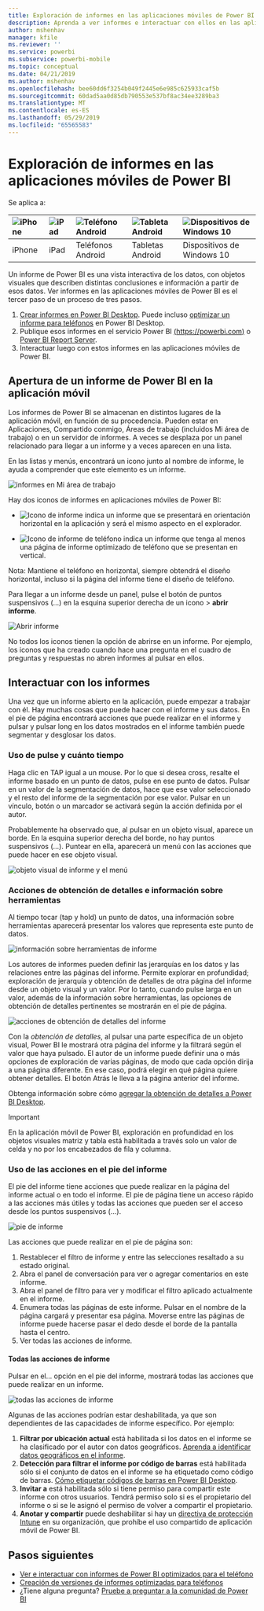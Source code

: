 ```yaml
---
title: Exploración de informes en las aplicaciones móviles de Power BI
description: Aprenda a ver informes e interactuar con ellos en las aplicaciones móviles de Power BI del teléfono o la tableta. Cree informes en el servicio Power BI o en Power BI Desktop y, luego, interactúe con ellos en las aplicaciones móviles.
author: mshenhav
manager: kfile
ms.reviewer: ''
ms.service: powerbi
ms.subservice: powerbi-mobile
ms.topic: conceptual
ms.date: 04/21/2019
ms.author: mshenhav
ms.openlocfilehash: bee60dd6f3254b049f2445e6e985c625933caf5b
ms.sourcegitcommit: 60dad5aa0d85db790553e537bf8ac34ee3289ba3
ms.translationtype: MT
ms.contentlocale: es-ES
ms.lasthandoff: 05/29/2019
ms.locfileid: "65565583"
---
```

# <a name="explore-reports-in-the-power-bi-mobile-apps"></a>Exploración de informes en las aplicaciones móviles de Power BI
Se aplica a:

| ![iPhone](././media/mobile-reports-in-the-mobile-apps/ios-logo-40-px.png) | ![iPad](././media/mobile-reports-in-the-mobile-apps/ios-logo-40-px.png) | ![Teléfono Android](././media/mobile-reports-in-the-mobile-apps/android-logo-40-px.png) | ![Tableta Android](././media/mobile-reports-in-the-mobile-apps/android-logo-40-px.png) | ![Dispositivos de Windows 10](./media/mobile-reports-in-the-mobile-apps/win-10-logo-40-px.png) |
|:--- |:--- |:--- |:--- |:--- |
| iPhone |iPad |Teléfonos Android |Tabletas Android |Dispositivos de Windows 10 |

Un informe de Power BI es una vista interactiva de los datos, con objetos visuales que describen distintas conclusiones e información a partir de esos datos. Ver informes en las aplicaciones móviles de Power BI es el tercer paso de un proceso de tres pasos.

1. [Crear informes en Power BI Desktop](../../desktop-report-view.md). Puede incluso [optimizar un informe para teléfonos](mobile-apps-view-phone-report.md) en Power BI Desktop. 
2. Publique esos informes en el servicio Power BI [(https://powerbi.com)](https://powerbi.com) o [Power BI Report Server](../../report-server/get-started.md).  
3. Interactuar luego con estos informes en las aplicaciones móviles de Power BI.

## <a name="open-a-power-bi-report-in-the-mobile-app"></a>Apertura de un informe de Power BI en la aplicación móvil
Los informes de Power BI se almacenan en distintos lugares de la aplicación móvil, en función de su procedencia. Pueden estar en Aplicaciones, Compartido conmigo, Áreas de trabajo (incluidos Mi área de trabajo) o en un servidor de informes. A veces se desplaza por un panel relacionado para llegar a un informe y a veces aparecen en una lista.

En las listas y menús, encontrará un icono junto al nombre de informe, le ayuda a comprender que este elemento es un informe. 

![informes en Mi área de trabajo](./media/mobile-reports-in-the-mobile-apps/reports-my-workspace.png) 

Hay dos iconos de informes en aplicaciones móviles de Power BI:

* ![Icono de informe](./media/mobile-reports-in-the-mobile-apps/report-default-icon.png) indica un informe que se presentará en orientación horizontal en la aplicación y será el mismo aspecto en el explorador.

* ![Icono de informe de teléfono](./media/mobile-reports-in-the-mobile-apps/report-phone-icon.png) indica un informe que tenga al menos una página de informe optimizado de teléfono que se presentan en vertical. 

Nota: Mantiene el teléfono en horizontal, siempre obtendrá el diseño horizontal, incluso si la página del informe tiene el diseño de teléfono. 

Para llegar a un informe desde un panel, pulse el botón de puntos suspensivos (...) en la esquina superior derecha de un icono > **abrir informe**.
  
  ![Abrir informe](./media/mobile-reports-in-the-mobile-apps/power-bi-android-open-report-tile.png)
  
  No todos los iconos tienen la opción de abrirse en un informe. Por ejemplo, los iconos que ha creado cuando hace una pregunta en el cuadro de preguntas y respuestas no abren informes al pulsar en ellos. 
  
## <a name="interacting-with-reports"></a>Interactuar con los informes
Una vez que un informe abierto en la aplicación, puede empezar a trabajar con él. Hay muchas cosas que puede hacer con el informe y sus datos. En el pie de página encontrará acciones que puede realizar en el informe y pulsar y pulsar long en los datos mostrados en el informe también puede segmentar y desglosar los datos.

### <a name="using-tap-and-long-tap"></a>Uso de pulse y cuánto tiempo
Haga clic en TAP igual a un mouse. Por lo que si desea cross, resalte el informe basado en un punto de datos, pulse en ese punto de datos.
Pulsar en un valor de la segmentación de datos, hace que ese valor seleccionado y el resto del informe de la segmentación por ese valor. Pulsar en un vínculo, botón o un marcador se activará según la acción definida por el autor.

Probablemente ha observado que, al pulsar en un objeto visual, aparece un borde. En la esquina superior derecha del borde, no hay puntos suspensivos (...). Puntear en ella, aparecerá un menú con las acciones que puede hacer en ese objeto visual.

![objeto visual de informe y el menú](./media/mobile-reports-in-the-mobile-apps/report-visual-menu.png)

### <a name="tooltip-and-drill-actions"></a>Acciones de obtención de detalles e información sobre herramientas

Al tiempo tocar (tap y hold) un punto de datos, una información sobre herramientas aparecerá presentar los valores que representa este punto de datos. 

![información sobre herramientas de informe](./media/mobile-reports-in-the-mobile-apps/report-tooltip.png)

Los autores de informes pueden definir las jerarquías en los datos y las relaciones entre las páginas del informe. Permite explorar en profundidad; exploración de jerarquía y obtención de detalles de otra página del informe desde un objeto visual y un valor. Por lo tanto, cuando pulse larga en un valor, además de la información sobre herramientas, las opciones de obtención de detalles pertinentes se mostrarán en el pie de página. 

![acciones de obtención de detalles del informe](./media/mobile-reports-in-the-mobile-apps/report-drill-actions.png)

Con la *obtención de detalles*, al pulsar una parte específica de un objeto visual, Power BI le mostrará otra página del informe y la filtrará según el valor que haya pulsado.  El autor de un informe puede definir una o más opciones de exploración de varias páginas, de modo que cada opción dirija a una página diferente. En ese caso, podrá elegir en qué página quiere obtener detalles. El botón Atrás le lleva a la página anterior del informe.

Obtenga información sobre cómo [agregar la obtención de detalles a Power BI Desktop](../../desktop-drillthrough.md).
   
   > [!IMPORTANT]
   > En la aplicación móvil de Power BI, exploración en profundidad en los objetos visuales matriz y tabla está habilitada a través solo un valor de celda y no por los encabezados de fila y columna.
   
   
   
### <a name="using-the-actions-in-the-report-footer"></a>Uso de las acciones en el pie del informe
El pie del informe tiene acciones que puede realizar en la página del informe actual o en todo el informe. El pie de página tiene un acceso rápido a las acciones más útiles y todas las acciones que pueden ser el acceso desde los puntos suspensivos (...).

![pie de informe](./media/mobile-reports-in-the-mobile-apps/report-footer.png)

Las acciones que puede realizar en el pie de página son:
1) Restablecer el filtro de informe y entre las selecciones resaltado a su estado original.
2) Abra el panel de conversación para ver o agregar comentarios en este informe.
3) Abra el panel de filtro para ver y modificar el filtro aplicado actualmente en el informe.
4) Enumera todas las páginas de este informe. Pulsar en el nombre de la página cargará y presentar esa página.
Moverse entre las páginas de informe puede hacerse pasar el dedo desde el borde de la pantalla hasta el centro.
5) Ver todas las acciones de informe.

#### <a name="all-report-actions"></a>Todas las acciones de informe
Pulsar en el... opción en el pie del informe, mostrará todas las acciones que puede realizar en un informe. 

![todas las acciones de informe](./media/mobile-reports-in-the-mobile-apps/report-all-actions.png)

Algunas de las acciones podrían estar deshabilitada, ya que son dependientes de las capacidades de informe específico.
Por ejemplo:
1) **Filtrar por ubicación actual** está habilitada si los datos en el informe se ha clasificado por el autor con datos geográficos. [Aprenda a identificar datos geográficos en el informe](https://docs.microsoft.com/power-bi/desktop-mobile-geofiltering).
2) **Detección para filtrar el informe por código de barras** está habilitada sólo si el conjunto de datos en el informe se ha etiquetado como código de barras. [Cómo etiquetar códigos de barras en Power BI Desktop](https://docs.microsoft.com/power-bi/desktop-mobile-barcodes). 
3) **Invitar a** está habilitada sólo si tiene permiso para compartir este informe con otros usuarios. Tendrá permiso solo si es el propietario del informe o si se le asignó el permiso de volver a compartir el propietario.
4) **Anotar y compartir** puede deshabilitar si hay un [directiva de protección Intune](https://docs.microsoft.com/intune/app-protection-policies) en su organización, que prohíbe el uso compartido de aplicación móvil de Power BI. 

## <a name="next-steps"></a>Pasos siguientes
* [Ver e interactuar con informes de Power BI optimizados para el teléfono](mobile-apps-view-phone-report.md)
* [Creación de versiones de informes optimizadas para teléfonos](../../desktop-create-phone-report.md)
* ¿Tiene alguna pregunta? [Pruebe a preguntar a la comunidad de Power BI](http://community.powerbi.com/)

